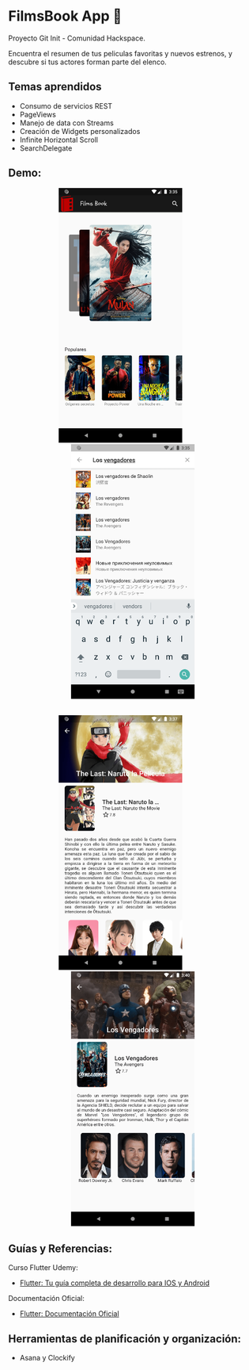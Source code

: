 # FilmsBook App :movie_camera:

Proyecto Git Init - Comunidad Hackspace. 

Encuentra el resumen de tus peliculas favoritas y nuevos estrenos, y descubre si tus actores forman parte del elenco.


## Temas aprendidos

* Consumo de servicios REST
* PageViews
* Manejo de data con Streams
* Creación de Widgets personalizados
* Infinite Horizontal Scroll
* SearchDelegate


## Demo: 

<div align="center" style="margin-bottom:30px">
  <img src="assets/images/screen-1-min.png" width="250" style="margin-right:50px" title="hover text">
  <img src="assets/images/screen-2-min.png" width="250" title="hover text">
</div>

<div align="center" style="margin-bottom:30px">
  <img src="assets/images/screen-3-min.png" width="250" style="margin-right:50px" title="hover text">
  <img src="assets/images/screen-4-min.png" width="250" title="hover text">
</div>



## Guías y Referencias:

Curso Flutter Udemy:

- [Flutter: Tu guía completa de desarrollo para IOS y Android ](https://www.udemy.com/course/flutter-ios-android-fernando-herrera/)

Documentación Oficial: 

- [Flutter: Documentación Oficial](https://flutter.dev/)


## Herramientas de planificación y organización:

* Asana y Clockify
